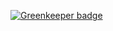 

[![Greenkeeper badge](https://badges.greenkeeper.io/RodinJS/Rodin-Modules.svg?token=f3b092b7fc8117149386bd76fc5f6a8e035b055445327b40564db34a6e1e3ed9&ts=1502272815025)](https://greenkeeper.io/)